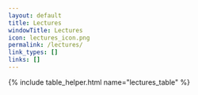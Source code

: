 ```yaml
---
layout: default
title: Lectures
windowTitle: Lectures
icon: lectures_icon.png
permalink: /lectures/
link_types: []
links: []
---
```


<!-- # {{ page.title }} -->

{% include table_helper.html name="lectures_table" %}
